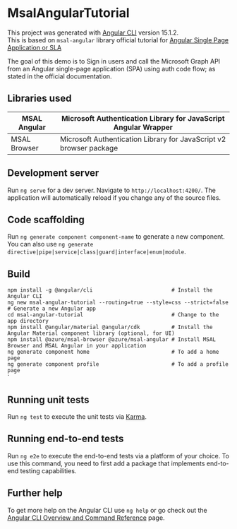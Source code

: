# MsalAngularTutorial

This project was generated with [Angular CLI](https://github.com/angular/angular-cli) version 15.1.2.  
This is based on `msal-angular` library official tutorial for [Angular Single Page Application or SLA](https://learn.microsoft.com/en-us/azure/active-directory/develop/tutorial-v2-angular-auth-code)  

The goal of this demo is to Sign in users and call the Microsoft Graph API from an Angular single-page application (SPA) using auth code flow; as stated in the official documentation.  

## Libraries used

| MSAL Angular 	| Microsoft Authentication Library for JavaScript Angular Wrapper    	|
|--------------	|--------------------------------------------------------------------	|
| MSAL Browser 	| Microsoft Authentication Library for JavaScript v2 browser package 	|

## Development server

Run `ng serve` for a dev server. Navigate to `http://localhost:4200/`. The application will automatically reload if you change any of the source files.  

## Code scaffolding

Run `ng generate component component-name` to generate a new component. You can also use `ng generate directive|pipe|service|class|guard|interface|enum|module`.

## Build

`npm install -g @angular/cli                         # Install the Angular CLI`  
`ng new msal-angular-tutorial --routing=true --style=css --strict=false    # Generate a new Angular app`  
`cd msal-angular-tutorial                            # Change to the app directory`  
`npm install @angular/material @angular/cdk          # Install the Angular Material component library (optional, for UI)`  
`npm install @azure/msal-browser @azure/msal-angular # Install MSAL Browser and MSAL Angular in your application`  
`ng generate component home                          # To add a home page`  
`ng generate component profile                       # To add a profile page`  
`
## Running unit tests

Run `ng test` to execute the unit tests via [Karma](https://karma-runner.github.io).

## Running end-to-end tests

Run `ng e2e` to execute the end-to-end tests via a platform of your choice. To use this command, you need to first add a package that implements end-to-end testing capabilities.

## Further help

To get more help on the Angular CLI use `ng help` or go check out the [Angular CLI Overview and Command Reference](https://angular.io/cli) page.

